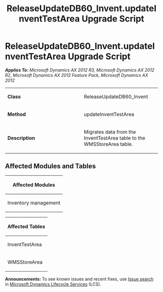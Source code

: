 ﻿---
title: ReleaseUpdateDB60_Invent.updateInventTestArea Upgrade Script
TOCTitle: ReleaseUpdateDB60_Invent.updateInventTestArea Upgrade Script
ms:assetid: 8bf8f2e6-fffb-6e66-6def-f164dee04a6c
ms:mtpsurl: https://msdn.microsoft.com/en-us/library/JJ736442(v=AX.60)
ms:contentKeyID: 49709631
ms.date: 05/18/2015
mtps_version: v=AX.60
---

# ReleaseUpdateDB60\_Invent.updateInventTestArea Upgrade Script 


_**Applies To:** Microsoft Dynamics AX 2012 R3, Microsoft Dynamics AX 2012 R2, Microsoft Dynamics AX 2012 Feature Pack, Microsoft Dynamics AX 2012_

<table>
<colgroup>
<col style="width: 50%" />
<col style="width: 50%" />
</colgroup>
<tbody>
<tr class="odd">
<td><p><strong>Class</strong></p></td>
<td><p>ReleaseUpdateDB60_Invent</p></td>
</tr>
<tr class="even">
<td><p><strong>Method</strong></p></td>
<td><p>updateInventTestArea</p></td>
</tr>
<tr class="odd">
<td><p><strong>Description</strong></p></td>
<td><p>Migrates data from the InventTestArea table to the WMSStoreArea table.</p></td>
</tr>
</tbody>
</table>


## Affected Modules and Tables

<table>
<colgroup>
<col style="width: 100%" />
</colgroup>
<thead>
<tr class="header">
<th><p>Affected Modules</p></th>
</tr>
</thead>
<tbody>
<tr class="odd">
<td><p>Inventory management</p></td>
</tr>
</tbody>
</table>


<table>
<colgroup>
<col style="width: 100%" />
</colgroup>
<thead>
<tr class="header">
<th><p>Affected Tables</p></th>
</tr>
</thead>
<tbody>
<tr class="odd">
<td><p>InventTestArea</p></td>
</tr>
<tr class="even">
<td><p>WMSStoreArea</p></td>
</tr>
</tbody>
</table>

  
**Announcements:** To see known issues and recent fixes, use [Issue search](http://go.microsoft.com/fwlink/?linkid=389258) in [Microsoft Dynamics Lifecycle Services](http://go.microsoft.com/fwlink/?linkid=306505) (LCS).

